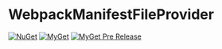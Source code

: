 # WebpackManifestFileProvider

[![NuGet](https://img.shields.io/nuget/v/WebpackManifestFileProvider.svg)]()
[![MyGet](https://img.shields.io/myget/herman-github/v/WebpackManifestFileProvider.svg)]()
[![MyGet Pre Release](https://img.shields.io/myget/herman-github/vpre/WebpackManifestFileProvider.svg)]()
